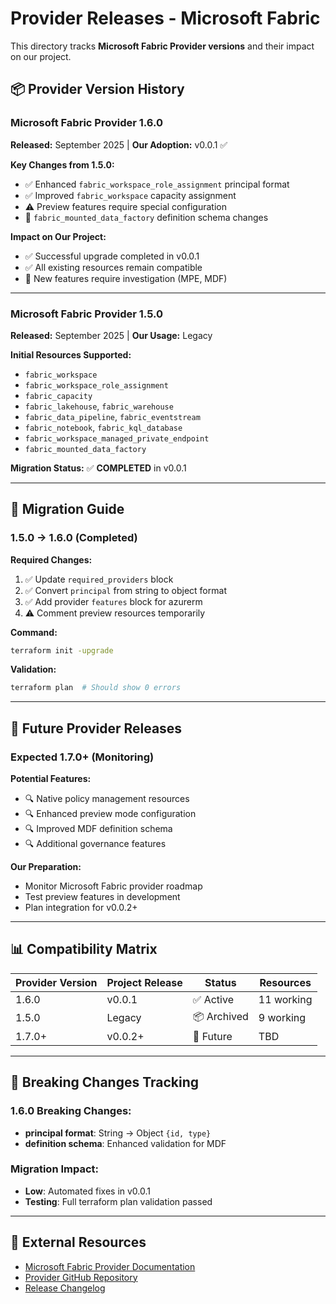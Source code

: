 # Provider Releases - Microsoft Fabric

This directory tracks **Microsoft Fabric Provider versions** and their impact on our project.

## 📦 **Provider Version History**

### **Microsoft Fabric Provider 1.6.0** 
**Released:** September 2025 | **Our Adoption:** v0.0.1 ✅

**Key Changes from 1.5.0:**
- ✅ Enhanced `fabric_workspace_role_assignment` principal format
- ✅ Improved `fabric_workspace` capacity assignment
- ⚠️ Preview features require special configuration
- 🚧 `fabric_mounted_data_factory` definition schema changes

**Impact on Our Project:**
- ✅ Successful upgrade completed in v0.0.1
- ✅ All existing resources remain compatible
- 🚧 New features require investigation (MPE, MDF)

---

### **Microsoft Fabric Provider 1.5.0**
**Released:** September 2025 | **Our Usage:** Legacy

**Initial Resources Supported:**
- `fabric_workspace`
- `fabric_workspace_role_assignment` 
- `fabric_capacity`
- `fabric_lakehouse`, `fabric_warehouse`
- `fabric_data_pipeline`, `fabric_eventstream`
- `fabric_notebook`, `fabric_kql_database`
- `fabric_workspace_managed_private_endpoint`
- `fabric_mounted_data_factory`

**Migration Status:** ✅ **COMPLETED** in v0.0.1

---

## 🔄 **Migration Guide**

### **1.5.0 → 1.6.0 (Completed)**

**Required Changes:**
1. ✅ Update `required_providers` block
2. ✅ Convert `principal` from string to object format  
3. ✅ Add provider `features` block for azurerm
4. ⚠️ Comment preview resources temporarily

**Command:**
```bash
terraform init -upgrade
```

**Validation:**
```bash
terraform plan  # Should show 0 errors
```

---

## 🔮 **Future Provider Releases**

### **Expected 1.7.0+** (Monitoring)
**Potential Features:**
- 🔍 Native policy management resources
- 🔍 Enhanced preview mode configuration
- 🔍 Improved MDF definition schema
- 🔍 Additional governance features

**Our Preparation:**
- Monitor Microsoft Fabric provider roadmap
- Test preview features in development
- Plan integration for v0.0.2+

---

## 📊 **Compatibility Matrix**

| Provider Version | Project Release | Status | Resources |
|-----------------|----------------|---------|-----------|
| 1.6.0 | v0.0.1 | ✅ Active | 11 working |
| 1.5.0 | Legacy | 📦 Archived | 9 working |
| 1.7.0+ | v0.0.2+ | 🔮 Future | TBD |

---

## 🚨 **Breaking Changes Tracking**

### **1.6.0 Breaking Changes:**
- **principal format**: String → Object `{id, type}`
- **definition schema**: Enhanced validation for MDF

### **Migration Impact:**
- **Low**: Automated fixes in v0.0.1  
- **Testing**: Full terraform plan validation passed

---

## 🔗 **External Resources**
- [Microsoft Fabric Provider Documentation](https://registry.terraform.io/providers/microsoft/fabric/latest/docs)
- [Provider GitHub Repository](https://github.com/microsoft/terraform-provider-fabric)
- [Release Changelog](https://github.com/microsoft/terraform-provider-fabric/releases)